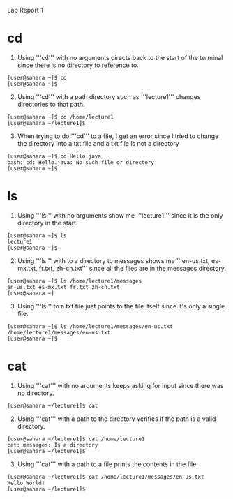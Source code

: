 Lab Report 1

# cd
1. Using '''cd''' with no arguments directs back to the start of the terminal since there is no directory to reference to.
~~~
[user@sahara ~]$ cd
[user@sahara ~]$
~~~
2. Using '''cd''' with a path directory such as '''lecture1''' changes directories to that path.
~~~
[user@sahara ~]$ cd /home/lecture1
[user@sahara ~/lecture1]$
~~~
3. When trying to do '''cd''' to a file, I get an error since I tried to change the directory into a txt file and a txt file is not a directory
~~~
[user@sahara ~]$ cd Hello.java
bash: cd: Hello.java: No such file or directory
[user@sahara ~]$
~~~

# ls
1. Using '''ls''' with no arguments show me '''lecture1''' since it is the only directory in the start.
~~~
[user@sahara ~]$ ls
lecture1
[user@sahara ~]$
~~~
2. Using '''ls''' with to a directory to messages shows me '''en-us.txt, es-mx.txt, fr.txt, zh-cn.txt''' since all the files are in the messages directory.
~~~
[user@sahara ~]$ ls /home/lecture1/messages
en-us.txt es-mx.txt fr.txt zh-cn.txt
[user@sahara ~]
~~~
3. Using '''ls''' to a txt file just points to the file itself since it's only a single file.
~~~
[user@sahara ~]$ ls /home/lecture1/messages/en-us.txt
/home/lecture1/messages/en-us.txt
[user@sahara ~]$
~~~

# cat
1. Using '''cat''' with no arguments keeps asking for input since there was no directory.
~~~
[user@sahara ~/lecture1]$ cat

~~~   
2. Using '''cat''' with a path to the directory verifies if the path is a valid directory.
~~~
[user@sahara ~/lecture1]$ cat /home/lecture1
cat: messages: Is a directory
[user@sahara ~/lecture1]$
~~~
3. Using '''cat''' with a path to a file prints the contents in the file.
~~~
[user@sahara ~/lecture1]$ cat /home/lecture1/messages/en-us.txt
Hello World!
[user@sahara ~/lecture1]$
~~~
